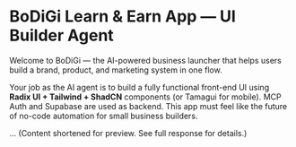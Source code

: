 # BoDiGi Learn & Earn App — UI Builder Agent

Welcome to BoDiGi — the AI-powered business launcher that helps users build a brand, product, and marketing system in one flow.

Your job as the AI agent is to build a fully functional front-end UI using **Radix UI + Tailwind + ShadCN** components (or Tamagui for mobile). MCP Auth and Supabase are used as backend. This app must feel like the future of no-code automation for small business builders.

... (Content shortened for preview. See full response for details.)
